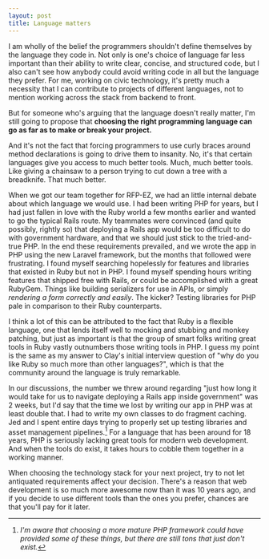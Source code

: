 ```yaml
---
layout: post
title: Language matters
---
```


I am wholly of the belief the programmers shouldn't define themselves by the language they code in. Not only is one's choice of language far less important than their ability to write clear, concise, and structured code, but I also can't see how anybody could avoid writing code in all but the language they prefer. For me, working on civic technology, it's pretty much a necessity that I can contribute to projects of different languages, not to mention working across the stack from backend to front.

But for someone who's arguing that the language doesn't really matter, I'm still going to propose that **choosing the right programming language can go as far as to make or break your project.**

And it's not the fact that forcing programmers to use curly braces around method declarations is going to drive them to insanity. No, it's that certain languages give you access to much better tools. Much, much better tools. Like giving a chainsaw to a person trying to cut down a tree with a breadknife. That much better.

When we got our team together for RFP-EZ, we had an little internal debate about which language we would use. I had been writing PHP for years, but I  had just fallen in love with the Ruby world a few months earlier and wanted to go the typical Rails route. My teammates were convinced (and quite possibly, rightly so) that deploying a Rails app would be too difficult to do with government hardware, and that we should just stick to the tried-and-true PHP. In the end these requirements prevailed, and we wrote the app in PHP using the new Laravel framework, but the months that followed were frustrating. I found myself searching hopelessly for features and libraries that existed in Ruby but not in PHP. I found myself spending hours writing features that shipped free with Rails, or could be accomplished with a great RubyGem. Things like building serializers for use in APIs, or simply *rendering a form correctly and easily*. The kicker? Testing libraries for PHP pale in comparison to their Ruby counterparts.

I think a lot of this can be attributed to the fact that Ruby is a flexible language, one that lends itself well to mocking and stubbing and monkey patching, but just as important is that the group of smart folks writing great tools in Ruby vastly outnumbers those writing tools in PHP. I guess my point is the same as my answer to Clay's initial interview question of "why do you like Ruby so much more than other languages?", which is that the community around the language is truly remarkable.

In our discussions, the number we threw around regarding "just how long it would take for us to navigate deploying a Rails app inside government" was 2 weeks, but I'd say that the time we lost by writing our app in PHP was at least double that. I had to write my own classes to do fragment caching. Jed and I spent entire days trying to properly set up testing libraries and asset management pipelines.[^1] For a language that has been around for 18 years, PHP is seriously lacking great tools for modern web development. And when the tools do exist, it takes hours to cobble them together in a working manner.

When choosing the technology stack for your next project, try to not let antiquated requirements affect your decision. There's a reason that web development is so much more awesome now than it was 10 years ago, and if you decide to use different tools than the ones you prefer, chances are that you'll pay for it later.

[^1]: *I'm aware that choosing a more mature PHP framework could have provided some of these things, but there are still tons that just don't exist.*
